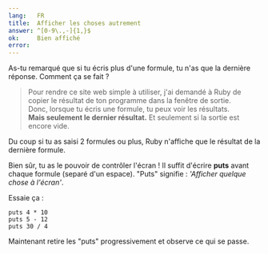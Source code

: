 ```yaml
---
lang:   FR
title:  Afficher les choses autrement
answer: ^[0-9\.,-]{1,}$
ok:     Bien affiché
error:  
---
```


As-tu remarqué que si tu écris plus d'une formule, tu n'as que la dernière réponse.
Comment ça se fait ?

> Pour rendre ce site web simple à utiliser, j'ai demandé à Ruby de copier le résultat de ton programme dans la fenêtre de sortie.  
> Donc, lorsque tu écris une formule, tu peux voir les résultats.  
> __Mais seulement le dernier résultat.__  Et seulement si la sortie est encore vide.  

Du coup si tu as saisi 2 formules ou plus, Ruby n'affiche que le résultat de la dernière formule.

Bien sûr, tu as le pouvoir de contrôler l'écran ! Il suffit d'écrire __puts__ avant chaque formule 
(separé d'un espace). "Puts" signifie : *'Afficher quelque chose à l'écran'*.

Essaie ça :

    puts 4 * 10
    puts 5 - 12
    puts 30 / 4

Maintenant retire les "puts" progressivement et observe ce qui se passe.
